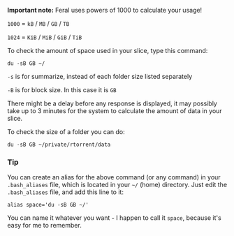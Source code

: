 
**Important note:** Feral uses powers of 1000 to calculate your usage!

`1000` = `kB` / `MB` / `GB` / `TB`

`1024` = `KiB` / `MiB` / `GiB` / `TiB`

To check the amount of space used in your slice, type this command:

~~~
du -sB GB ~/
~~~

`-s` is for summarize, instead of each folder size listed separately

`-B` is for block size. In this case it is `GB`

There might be a delay before any response is displayed, it may possibly take up to 3 minutes for the system to calculate the amount of data in your slice.

To check the size of a folder you can do:

~~~
du -sB GB ~/private/rtorrent/data
~~~

### Tip

You can create an alias for the above command (or any command) in your `.bash_aliases` file, which is located in your `~/` (home) directory. Just edit the `.bash_aliases` file, and add this line to it:

~~~
alias space='du -sB GB ~/'
~~~

You can name it whatever you want - I happen to call it `space`, because it's easy for me to remember.



